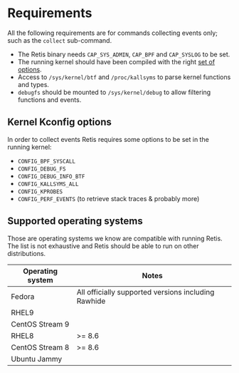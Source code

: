 # Requirements

All the following requirements are for commands collecting events only; such as
the `collect` sub-command.

- The Retis binary needs `CAP_SYS_ADMIN`, `CAP_BPF` and `CAP_SYSLOG` to be set.
- The running kernel should have been compiled with the right
  [set of options](#kernel-kconfig-options).
- Access to `/sys/kernel/btf` and `/proc/kallsyms` to parse kernel functions and
  types.
- `debugfs` should be mounted to `/sys/kernel/debug` to allow filtering
  functions and events.

## Kernel Kconfig options

In order to collect events Retis requires some options to be set in the running
kernel:

- `CONFIG_BPF_SYSCALL`
- `CONFIG_DEBUG_FS`
- `CONFIG_DEBUG_INFO_BTF`
- `CONFIG_KALLSYMS_ALL`
- `CONFIG_KPROBES`
- `CONFIG_PERF_EVENTS` (to retrieve stack traces & probably more)

## Supported operating systems

Those are operating systems we know are compatible with running Retis. The list
is not exhaustive and Retis should be able to run on other distributions.

| Operating system | Notes                                                |
| ---------------- | ---------------------------------------------------- |
| Fedora           | All officially supported versions including Rawhide  |
| RHEL9            |                                                      |
| CentOS Stream 9  |                                                      |
| RHEL8            | >= 8.6                                               |
| CentOS Stream 8  | >= 8.6                                               |
| Ubuntu Jammy     |                                                      |

